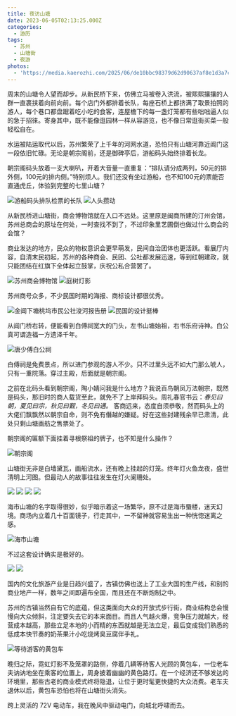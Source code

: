 ```yaml
---
title: 夜访山塘
date: 2023-06-05T02:13:25.000Z
categories:
  - 游历
tags:
  - 苏州
  - 山塘街
  - 夜游
photos:
  - 'https://media.kaerozhi.com/2025/06/de10bbc98379d62d90637af8e1d3a7cb.webp'
---
```

周末的山塘令人望而却步。从新民桥下来，仿佛立马被卷入洪流，被熙熙攘攘的人群一直裹挟着向前向前。每个店门外都排着长队，每座石桥上都挤满了取景拍照的游人，每个巷口都盘踞着吃小吃的食客，连屋檐下的每一盏灯笼都有些咄咄逼人似的急于招徕。寄身其中，既不能像逛园林一样从容游览，也不像日常逛街买菜一般轻松自在。

<!-- more -->

水运被陆运取代以后，苏州繁荣了上千年的河网水道，恐怕只有山塘河靠近阊门这一段依旧忙碌。无论是朝宗阁前，还是御碑亭后，游船码头始终排着长龙。

朝宗阁码头放着一支大喇叭，开着大音量一直重复：“排队请分成两列，50元的排外侧，100元的排内侧。”特别烦人。我们还没有坐过游船，也不知100元的票能否直通虎丘，体验到完整的七里山塘？

![游船码头排队检票的长队](https://media.kaerozhi.com/2025/06/5a68d914fb9856832d3a56350136c856.webp)
![人头攒动](https://media.kaerozhi.com/2025/06/1e0c9534c7103d54bde3f67e202a9626.webp)

从新民桥进山塘街，商会博物馆就在入口不远处。这里原是闽商所建的汀州会馆，苏州总商会的原址在何处，一时查找不到了，不过印象里艺圃倒也做过什么商会的会馆？

商业发达的地方，民众的物权意识会更早萌发，民间自治团体也更活跃。看展厅内容，自清末民初起，苏州的各种商会、民团、公社都发展迅速，等到红朝建政，就只能团结在红旗下全体起立鼓掌，庆祝公私合营罢了。

![苏州商会博物馆](https://media.kaerozhi.com/2025/06/57ebaae7103dea07bde0895bfdbe981f.webp)
![庭树灯影](https://media.kaerozhi.com/2025/06/899fc8c591d4df0e4654f1966570ddbf.webp)

苏州商号众多，不少民国时期的海报、商标设计都很优秀。

![金阊下塘桃坞市民公社浚河报告册](https://media.kaerozhi.com/2025/06/713678b57c68043cffa55567d47c1bdc.webp)
![民国的设计挺棒](https://media.kaerozhi.com/2025/06/dbb695945ced68fdc99d9dd5b5273b50.webp)

从阊门桥右转，便能看到白傅祠宽大的门头，左书山塘始祖，右书乐府诗神。白公真可谓造福一方遗泽千年。

![唐少傅白公祠](https://media.kaerozhi.com/2025/06/8cef5cdfe56365f534a2dd4efdb3881a.webp)

白傅祠是免费景点，所以进门参观的游人不少。只不过里头远不如大门那么唬人，只有一重院落。穿过主殿，后面就是朝宗阁。

之前在北码头看到朝宗阁，陶小婧问我是什么地方？我说百鸟朝凤万法朝宗，既然是码头，那旧时的商人载货至此，就免不了上岸拜码头。周礼春官书云：*春见曰朝，夏见曰宗，秋见曰觐，冬见曰遇。* 客商远来，态度自须恭敬，然而码头上的大佬们飘飘然以朝宗自命，则不免有僭越的嫌疑。好在这些封建残余早已肃清，此处只剩山塘画舫之售票处了。

朝宗阁的匾额下面挂着寻根祭祖的牌子，也不知是什么操作？

![朝宗阁](https://media.kaerozhi.com/2025/06/fe34d6bf98877c4316961fd7a359e08a.webp)

山塘街无非是白墙黛瓦，画船流水，还有晚上挂起的灯笼。终年灯火鱼龙夜，盛世清明上河图。但最动人的故事往往发生在灯火阑珊处。

![](https://media.kaerozhi.com/2025/06/4c5cb7a36fd5c757c6780b2c10e0df87.webp)
![](https://media.kaerozhi.com/2025/06/e9e2d5152bbe0255335053023050cb15.webp)
![](https://media.kaerozhi.com/2025/06/697917057b5a1c34fde39ed63dd651b5.webp)
![](https://media.kaerozhi.com/2025/06/40d00e7b6e3a3c42f4aca8ccf40cf0e4.webp)

海市山塘的名字取得很妙，似乎暗示着这一场繁华，原不过是海市蜃楼，迷天幻境。商场内立着几十百面镜子，行走其中，一不留神就容易生出一种恍惚迷离之感。

![海市山塘](https://media.kaerozhi.com/2025/06/f82270356fd1fd88fb328efb0f42aab9.webp)

不过这套设计确实是极好的。

![](https://media.kaerozhi.com/2025/06/4444cdf22b4c48f8d96b9c3656c20ee3.webp)
![](https://media.kaerozhi.com/2025/06/780754aacaee0fab6aae50257be5f124.webp)

国内的文化旅游产业是日趋兴盛了，古镇仿佛也送上了工业大国的生产线，和别的商业地产一样，数年之间即遍布全国，而且还在不断炮制之中。

苏州的古镇当然自有它的底蕴，但这类面向大众的开放式步行街，商业结构总会慢慢向大众倾斜，注定要失去它的本来面目。而且人气越火爆，竞争压力就越大，经营成本越高，那些立足本地的小而精的东西就越是无法立足，最后变成我们熟悉的低成本快节奏的奶茶果汁小吃烧烤臭豆腐伴手礼。

![等待游客的黄包车](https://media.kaerozhi.com/2025/06/f25c5b2c59829f3305694d0c62c36a49.webp)

晚归之际，霓虹灯影不及笼罩的路侧，停着几辆等待客人光顾的黄包车，一位老车夫讷讷地坐在乘客的位置上，周身披着幽幽的黄色路灯。在一个经济还不够发达的环境里，那些古老的商业模式终将隐退，让位于更时髦更快捷的大众消费。老车夫退休以后，黄包车恐怕也将在山塘街头消失。

跨上灵活的 72V 电动车，我在晚风中驱动电门，向城北呼啸而去。
